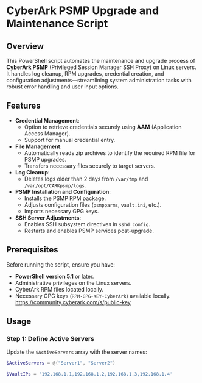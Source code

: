 # CyberArk PSMP Upgrade and Maintenance Script

## Overview

This PowerShell script automates the maintenance and upgrade process of **CyberArk PSMP** (Privileged Session Manager SSH Proxy) on Linux servers. It handles log cleanup, RPM upgrades, credential creation, and configuration adjustments—streamlining system administration tasks with robust error handling and user input options.

## Features

- **Credential Management**:
  - Option to retrieve credentials securely using **AAM** (Application Access Manager).
  - Support for manual credential entry.
- **File Management**:
  - Automatically reads zip archives to identify the required RPM file for PSMP upgrades.
  - Transfers necessary files securely to target servers.
- **Log Cleanup**:
  - Deletes logs older than 2 days from `/var/tmp` and `/var/opt/CARKpsmp/logs`.
- **PSMP Installation and Configuration**:
  - Installs the PSMP RPM package.
  - Adjusts configuration files (`psmpparms`, `vault.ini`, etc.).
  - Imports necessary GPG keys.
- **SSH Server Adjustments**:
  - Enables SSH subsystem directives in `sshd_config`.
  - Restarts and enables PSMP services post-upgrade.

## Prerequisites

Before running the script, ensure you have:

- **PowerShell version 5.1** or later.
- Administrative privileges on the Linux servers.
- CyberArk RPM files located locally.
- Necessary GPG keys (`RPM-GPG-KEY-CyberArk`) available locally. https://community.cyberark.com/s/public-key 

## Usage

### Step 1: Define Active Servers
Update the `$ActiveServers` array with the server names:

```powershell
$ActiveServers = @("Server1", "Server2")

$VaultIPs = '192.168.1.1,192.168.1.2,192.168.1.3,192.168.1.4'